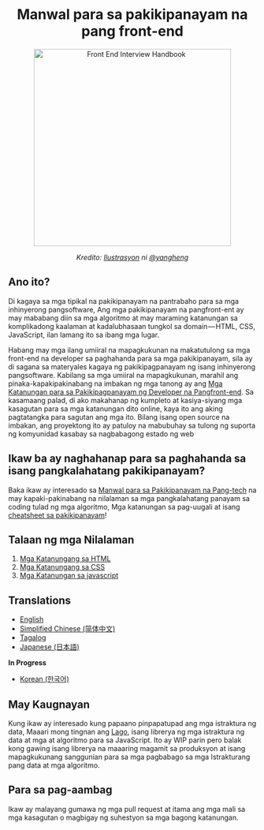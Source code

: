 <h1 align="center">Manwal para sa pakikipanayam na pang front-end</h1>

<div align="center">
  <a href="https://dribbble.com/shots/4263961-Front-End-Interview-Scroll">
    <img src="https://cdn.rawgit.com/yangshun/front-end-interview-handbook/23d89c8/assets/scroll.svg" alt="Front End Interview Handbook" width="400"/>
    </a>
  <br>
  <p>
    <em>Kredito: <a href="https://dribbble.com/shots/4263961-Front-End-Interview-Scroll">Ilustrasyon</a> ni <a href="https://dribbble.com/yangheng">@yangheng</a>
    </em>
  </p>
</div>

## Ano ito?

Di kagaya sa mga tipikal na pakikipanayam na pantrabaho para sa mga inhinyerong pangsoftware, Ang mga pakikipanayam na pangfront-ent ay may mababang diin sa mga algoritmo at may maraming katanungan sa komplikadong kaalaman at kadalubhasaan tungkol sa domain — HTML, CSS, JavaScript, ilan lamang ito sa ibang mga lugar.

Habang may mga ilang umiiral na mapagkukunan na makatutulong sa mga front-end na developer sa paghahanda para sa mga pakikipanayam, sila ay di sagana sa materyales kagaya ng pakikipagpanayam ng isang inhinyerong pangsoftware. Kabilang sa mga umiiral na mapagkukunan, marahil ang pinaka-kapakipakinabang na imbakan ng mga tanong ay ang [Mga Katanungan para sa Pakikipagpanayam ng Developer na Pangfront-end](https://github.com/h5bp/Front-end-Developer-Interview-Questions). Sa kasamaang palad, di ako makahanap ng kumpleto at kasiya-siyang mga kasagutan para sa mga katanungan dito online, kaya ito ang aking pagtatangka para sagutan ang mga ito. Bilang isang open source na imbakan, ang proyektong ito ay patuloy na mabubuhay sa tulong ng suporta ng komyunidad kasabay sa nagbabagong estado ng web

## Ikaw ba ay naghahanap para sa paghahanda sa isang pangkalahatang pakikipanayam?

Baka ikaw ay interesado sa [Manwal para sa Pakikipanayam na Pang-tech](https://github.com/yangshun/tech-interview-handbook) na may kapaki-pakinabang na nilalaman sa mga pangkalahatang panayam sa coding tulad ng mga algoritmo, Mga katanungan sa pag-uugali at isang [cheatsheet sa pakikipanayam](https://github.com/yangshun/tech-interview-handbook/blob/master/preparing/cheatsheet.md)!

## Talaan ng mga Nilalaman

1. [Mga Katanungang sa HTML](questions/html-questions.md)
1. [Mga Katanungang sa CSS](questions/css-questions.md)
1. [Mga Katanungan sa javascript](questions/javascript-questions.md)

## Translations

* [English](/README.md)
* [Simplified Chinese (简体中文)](/Translations/Chinese/README.md)
* [Tagalog](/Translations/Tagalog/README.md)
* [Japanese (日本語)](/Translations/Japanese/README.md)

**In Progress**

* [Korean (한국어)](/Translations/Korean/README.md)

## May Kaugnayan

Kung ikaw ay interesado kung papaano pinpapatupad ang mga istraktura ng data, Maaari mong tingnan ang [Lago](https://github.com/yangshun/lago), isang librerya ng mga istraktura ng data at mga at algoritmo para sa JavaScript. Ito ay WIP parin pero balak kong gawing isang librerya na maaaring magamit sa produksyon at isang mapagkukunang sanggunian para sa mga pagbabago sa mga Istrakturang pang data at mga algoritmo.

## Para sa pag-aambag

Ikaw ay malayang gumawa ng mga pull request at itama ang mga mali sa mga kasagutan o magbigay ng suhestyon sa mga bagong katanungan.
